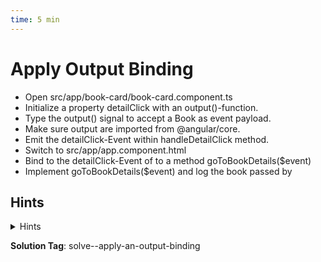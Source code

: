 ```yaml
---
time: 5 min
---
```


# Apply Output Binding

- Open src/app/book-card/book-card.component.ts
- Initialize a property detailClick with an output()-function.
- Type the output() signal to accept a Book as event payload.
- Make sure output are imported from @angular/core.
- Emit the detailClick-Event within handleDetailClick method.
- Switch to src/app/app.component.html
- Bind to the detailClick-Event of <app-book-card> to a method goToBookDetails($event)
- Implement goToBookDetails($event) and log the book passed by <app-book-card>


## Hints

<details>
<summary>Hints</summary>

```ts
// src/app/book-card/book-card.component.ts

// Output-Binding
detailClick = output<Book>();

// Emit an event
this.detailClick.emit(this.content());
```

```ts
// src/app/app.component.ts

// handling detailClick-Event
goToBookDetails(book: Book) {
  console.log('Navigate to book details, soon...');
  console.table(book);
}

```
</details>

**Solution Tag**: solve--apply-an-output-binding
